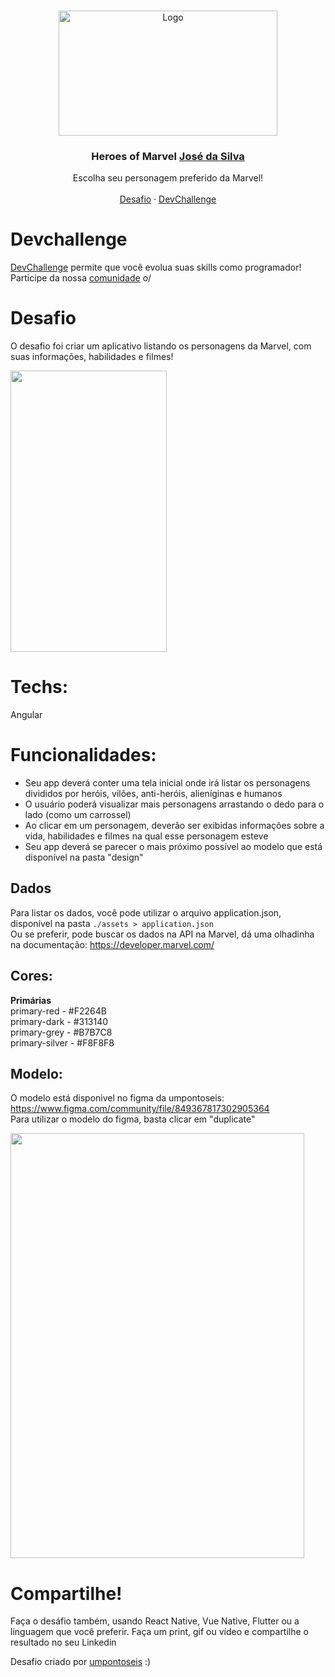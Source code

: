 <br />
<p align="center">
  <a href="https://umpontoseis.com/">
    <img src="https://i.imgur.com/SxSYlTq.png" alt="Logo" width="350" height="200">
  </a>

  <h3 align="center">Heroes of Marvel <a href="https://portfoliojosesilva.netlify.app/">José da Silva</a></h3>

  <p align="center">
    Escolha seu personagem preferido da Marvel!
       <br />
    <br />
    <a href="https://github.com/Lorenalgm/marvel-heroes">Desafio</a>
    ·
    <a href="https://devchallenge.now.sh/">DevChallenge</a>
  </p>
</p>



# Devchallenge
<a href="https://devchallenge.now.sh/"> DevChallenge</a> permite que você evolua suas skills como programador! Participe da nossa <a href="https://discord.gg/yvYXhGj">comunidade</a> o/

# Desafio
O desafio foi criar um aplicativo listando os personagens da Marvel, com suas informações, habilidades e filmes! 

<img src="https://trello-attachments.s3.amazonaws.com/590fa896d2d25e50583de620/299x577/cff82f8326776d7757234d3383f5021f/marvel.gif" width="250" height="450">

# Techs: 
Angular

# Funcionalidades:
- Seu app deverá conter uma tela inicial onde irá listar os personagens divididos por heróis, vilões, anti-heróis, alieníginas e humanos<br>
- O usuário poderá visualizar mais personagens arrastando o dedo para o lado (como um carrossel)<br>
- Ao clicar em um personagem, deverão ser exibidas informações sobre a vida, habilidades e filmes na qual esse personagem esteve<br>
- Seu app deverá se parecer o mais próximo possível ao modelo que está disponível na pasta "design"<br>


## Dados
Para listar os dados, você pode utilizar o arquivo application.json, disponível na pasta `./assets > application.json` </br>
Ou se preferir, pode buscar os dados na API na Marvel, dá uma olhadinha na documentação: https://developer.marvel.com/

## Cores:
<b>Primárias</b></br>
primary-red - #F2264B</br>
primary-dark - #313140</br>
primary-grey - #B7B7C8</br>
primary-silver - #F8F8F8</br>

## Modelo:
O modelo está disponivel no figma da umpontoseis: https://www.figma.com/community/file/849367817302905364<br>
Para utilizar o modelo do figma, basta clicar em "duplicate"

<img src="https://i.imgur.com/YnHlQUE.png" width="470" height="680">


# Compartilhe!
Faça o desáfio também, usando React Native, Vue Native, Flutter ou a linguagem que você preferir.
Faça um print, gif ou vídeo e compartilhe o resultado no seu Linkedin<br>

Desafio criado por  <a href="https://umpontoseis.com/">umpontoseis</a> :)
